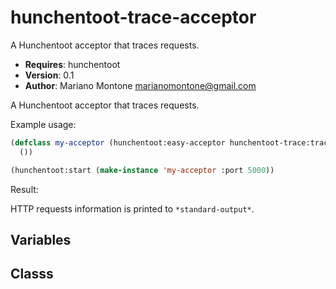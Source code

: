 # hunchentoot-trace-acceptor

A Hunchentoot acceptor that traces requests.

- **Requires**: hunchentoot
- **Version**: 0.1
- **Author**: Mariano Montone <marianomontone@gmail.com>


 A Hunchentoot acceptor that traces requests.

 Example usage:

 ```lisp
 (defclass my-acceptor (hunchentoot:easy-acceptor hunchentoot-trace:trace-acceptor)
   ())

 (hunchentoot:start (make-instance 'my-acceptor :port 5000))
 ```

 Result:

 HTTP requests information is printed to `*standard-output*`.



## Variables
## Classs
